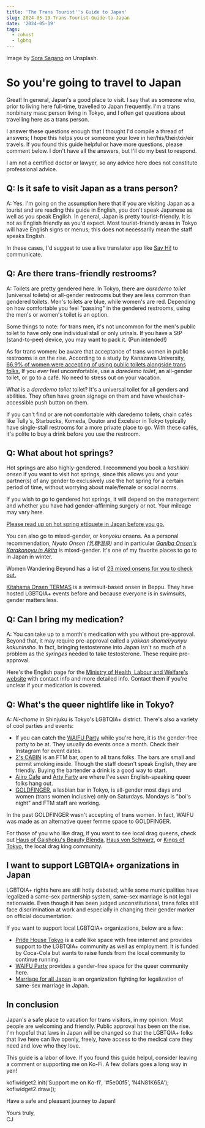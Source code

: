 ```yaml
---
title: 'The Trans Tourist''s Guide to Japan'
slug: 2024-05-19-Trans-Tourist-Guide-to-Japan
date: '2024-05-19'
tags:
  - cohost
  - lgbtq
---
```


<div class="caption">Image by <a href="https://unsplash.com/photos/canal-between-cherry-blossom-trees-8sOZJ8JF0S8" target="_blank">Sora Sagano</a> on Unsplash.</div>

# So you're going to travel to Japan

Great! In general, Japan's a good place to visit. I say that as someone who, prior to living here full-time, travelled to Japan frequently. I'm a trans nonbinary masc person living in Tokyo, and I often get questions about travelling here as a trans person.

I answer these questions enough that I thought I'd compile a thread of answers; I hope this helps you or someone your love in her/his/their/xir/eir travels. If you found this guide helpful or have more questions, please comment below. I don't have all the answers, but I'll do my best to respond.

I am not a certified doctor or lawyer, so any advice here does not constitute professional advice.

## Q: Is it safe to visit Japan as a trans person?

A: Yes. I'm going on the assumption here that if you are visiting Japan as a tourist and are reading this guide in English, you don't speak Japanese as well as you speak English. In general, Japan is pretty tourist-friendly. It is not as English friendly as you'd expect. Most tourist-friendly areas in Tokyo will have English signs or menus; this does not necessarily mean the staff speaks English.

In these cases, I'd suggest to use a live translator app like [Say Hi!](https://www.sayhi.com/en/translate/) to communicate.

## Q: Are there trans-friendly restrooms?

A: Toilets are pretty gendered here. In Tokyo, there are _daredemo toilet_ (universal toilets) or all-gender restrooms but they are less common than gendered toilets. Men's toilets are blue, while women's are red. Depending on how comfortable you feel "passing" in the gendered restrooms, using the men's or women's toilet is an option.

Some things to note: for trans men, it's not uncommon for the men's public toilet to have only one individual stall or only urinals. If you have a StP (stand-to-pee) device, you may want to pack it. (Pun intended!)

As for trans women: be aware that acceptance of trans women in public restrooms is on the rise. According to a study by Kanazawa University, [66.9% of women were accepting of using public toilets alongside trans folks.](https://www3-nhk-or-jp.translate.goog/news/html/20230711/k10014125111000.html?_x_tr_sl=auto&_x_tr_tl=en&_x_tr_hl=en&_x_tr_pto=wapp) If you _ever_ feel uncomfortable, use a _daredemo toilet_, an all-gender toilet, or go to a café. No need to stress out on your vacation.

What is a _daredemo toilet_ toilet? It's a universal toilet for all genders and abilities. They often have green signage on them and have wheelchair-accessible push button on them.

If you can't find or are not comfortable with daredemo toilets, chain cafés like Tully's, Starbucks, Komeda, Doutor and Excelsior in Tokyo typically have single-stall restrooms for a more private place to go. With these cafés, it's polite to buy a drink before you use the restroom.

## Q: What about hot springs?

Hot springs are also highly-gendered. I recommend you book a _kashikiri onsen_ if you want to visit hot springs, since this allows you and your partner(s) of any gender to exclusively use the hot spring for a certain period of time, without worrying about male/female or social norms.

If you wish to go to gendered hot springs, it will depend on the management and whether you have had gender-affirming surgery or not. Your mileage may vary here.

[Please read up on hot spring ettiquete in Japan before you go.](https://thesmartlocal.jp/japanese-onsen-guide/)

You can also go to mixed-gender, or _konyoku_ onsens. As a personal recommendation, _Nyuto Onsen (乳糖温泉)_ and in particular [_Ganiba Onsen's Karakonoyu in Akita_](https://ganibaonsen.com/en/baths/) is mixed-gender. It's one of my favorite places to go to in Japan in winter.

Women Wandering Beyond has a list of [23 mixed onsens for you to check out.](https://womenwanderingbeyond.com/mixed-onsen-in-japan/)

[Kitahama Onsen TERMAS](https://enjoyonsen.city.beppu-jp.com/onsen/kitahama-onsen-thermas/) is a swimsuit-based onsen in Beppu. They have hosted LGBTQIA+ events before and because everyone is in swimsuits, gender matters less.

## Q: Can I bring my medication?

A: You can take up to a month's medication with you without pre-approval. Beyond that, it may require pre-approval called a _yakkan shomei/yunyu kakuninsho._ In fact, bringing testosterone into Japan isn't so much of a problem as the _syringes_ needed to take testosterone. These require pre-approval.

Here's the English page for the [Ministry of Health, Labour and Welfare's website](https://www.mhlw.go.jp/english/policy/health-medical/pharmaceuticals/01.html) with contact info and more detailed info. Contact them if you're unclear if your medication is covered.

## Q: What's the queer nightlife like in Tokyo?

A: _Ni-chome_ in Shinjuku is Tokyo's LGBTQIA+ district. There's also a variety of cool parties and events:

* If you can catch the [WAIFU Party](https://www.instagram.com/waifu_party/) while you're here, it is _the_ gender-free party to be at. They usually do events once a month. Check their Instagram for event dates.
* [2's CABIN](https://www.instagram.com/masaki_ftmbar_2scabin/) is an FTM bar, open to all trans folks. The bars are small and permit smoking inside. Though the staff doesn't speak English, they are friendly. Buying the bartender a drink is a good way to start.
* [Aiiro Cafe](https://www.instagram.com/aiirocafe/) and [Arty Farty](https://www.instagram.com/artyfarty_annex/) are where I've seen English-speaking queer folks hang out.
* [GOLDFINGER](https://www.instagram.com/goldfinger_staff/), a lesbian bar in Tokyo, is all-gender most days and women (trans women inclusive) only on Saturdays. Mondays is "boi's night" and FTM staff are working.

In the past GOLDFINGER wasn't accepting of trans women. In fact, WAIFU was made as an alternative queer femme space to GOLDFINGER.

For those of you who like drag, if you want to see local drag queens, check out [Haus of Gaishoku's Beauty Blenda](https://hausofgaishoku.com/), [Haus von Schwarz](https://www.instagram.com/hausvonschwarz/), or [Kings of Tokyo](https://www.facebook.com/kingsoftokyojp/), the local drag king community.

## I want to support LGBTQIA+ organizations in Japan

LGBTQIA+ rights here are still hotly debated; while some municipalities have legalized a same-sex partnership system, same-sex marriage is not legal nationwide. Even though it has been judged unconstitutional, trans folks still face discrimination at work and especially in changing their gender marker on official documentation.

If you want to support local LGBTQIA+ organizations, below are a few:

* [Pride House Tokyo](https://pridehouse.jp/en/) is a café like space with free internet and provides support to the LGBTQIA+ community as well as employment. It is funded by Coca-Cola but wants to raise funds from the local community to continue running.
* [WAIFU Party](https://waifu-party.tokyo/donate) provides a gender-free space for the queer community here.
* [Marriage for all Japan](https://www.marriageforall.jp/en/) is an organization fighting for legalization of same-sex marriage in Japan.

## In conclusion

Japan's a safe place to vacation for trans visitors, in my opinion. Most people are welcoming and friendly. Public approval has been on the rise. I'm hopeful that laws in Japan will be changed so that the LGBTQIA+ folks that live here can live openly, freely, have access to the medical care they need and love who they love.

This guide is a labor of love. If you found this guide helpul, consider leaving a comment or supporting me on Ko-Fi. A few dollars goes a long way in yen!

kofiwidget2.init('Support me on Ko-fi', '#5e00f5', 'N4N81K65A'); kofiwidget2.draw();

Have a safe and pleasant journey to Japan!

Yours truly,  
CJ
